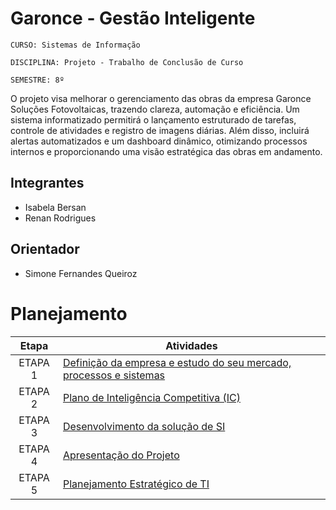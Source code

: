 # Garonce - Gestão Inteligente

`CURSO: Sistemas de Informação`

`DISCIPLINA: Projeto - Trabalho de Conclusão de Curso`

`SEMESTRE: 8º`

O projeto visa melhorar o gerenciamento das obras da empresa Garonce Soluções Fotovoltaicas, trazendo clareza, automação e eficiência. Um sistema informatizado permitirá o lançamento estruturado de tarefas, controle de atividades e registro de imagens diárias. Além disso, incluirá alertas automatizados e um dashboard dinâmico, otimizando processos internos e proporcionando uma visão estratégica das obras em andamento.

## Integrantes

* Isabela Bersan
* Renan Rodrigues


## Orientador

* Simone Fernandes Queiroz

# Planejamento

| Etapa         | Atividades |
|  :----:   | ----------- |
| ETAPA 1         |[Definição da empresa e estudo do seu mercado, processos e sistemas](docs/etapa1.md) <br> |
| ETAPA 2         |[Plano de Inteligência Competitiva (IC)](docs/etapa2.md) <br> |
| ETAPA 3         |[Desenvolvimento da solução de SI](docs/etapa3.md) |
| ETAPA 4        |[Apresentação do Projeto](docs/etapa4.md) <br>  |
| ETAPA 5        |[Planejamento Estratégico de TI](docs/etapa5.md) <br>  |

